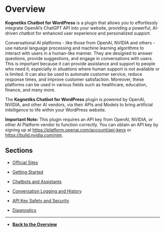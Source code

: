# Overview

**Kognetiks Chatbot for WordPress** is a plugin that allows you to effortlessly integrate OpenAI’s ChatGPT API into your website, providing a powerful, AI-driven chatbot for enhanced user experience and personalized support.

Conversational AI platforms - like those from OpenAI, NVIDIA and others - use natural language processing and machine learning algorithms to interact with users in a human-like manner. They are designed to answer questions, provide suggestions, and engage in conversations with users. This is important because it can provide assistance and support to people who need it, especially in situations where human support is not available or is limited. It can also be used to automate customer service, reduce response times, and improve customer satisfaction. Moreover, these platforms can be used in various fields such as healthcare, education, finance, and many more.

The **Kognetiks Chatbot for WordPress** plugin is powered by OpenAI, NVIDIA, and other AI vendors, via their APIs and Models to bring artificial intelligence to life within your WordPress website.

**Important Note:** This plugin requires an API key from OpenAI, NVIDIA, or other AI Platform vendor to function correctly. You can obtain an API key by signing up at https://platform.openai.com/account/api-keys or https://build.nvidia.com/nim.

## Sections

- [Official Sites](official-sites.md)

- [Getting Started](getting-started.md)

- [Chatbots and Assistants](chatbots-and-assistants.md)

- [Conversation Logging and History](conversation-logging-and-history.md)

- [API Key Safety and Security](api-key-safety-and-security.md)

- [Diagnostics](diagnostics.md)

---

- **[Back to the Overview](/overview.md)**
